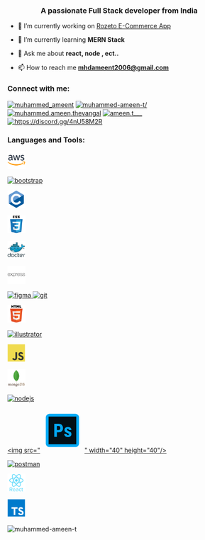 <h3 align="center">A passionate Full Stack developer from India</h3>

- 🔭 I’m currently working on [Rozeto E-Commerce App](https://github.com/Muhammed-Ameen-T/rozeto-ecommerce-app)

- 🌱 I’m currently learning **MERN Stack**

- 💬 Ask me about **react, node , ect..**

- 📫 How to reach me **mhdameent2006@gmail.com**

<h3 align="left">Connect with me:</h3>
<p align="left">
<a href="https://twitter.com/muhammed_ameent" target="blank"><img align="center" src="https://raw.githubusercontent.com/rahuldkjain/github-profile-readme-generator/master/src/images/icons/Social/twitter.svg" alt="muhammed_ameent" height="30" width="40" /></a>
<a href="https://linkedin.com/in/muhammed-ameen-t/" target="blank"><img align="center" src="https://raw.githubusercontent.com/rahuldkjain/github-profile-readme-generator/master/src/images/icons/Social/linked-in-alt.svg" alt="muhammed-ameen-t/" height="30" width="40" /></a>
<a href="https://fb.com/muhammed.ameen.thevangal" target="blank"><img align="center" src="https://raw.githubusercontent.com/rahuldkjain/github-profile-readme-generator/master/src/images/icons/Social/facebook.svg" alt="muhammed.ameen.thevangal" height="30" width="40" /></a>
<a href="https://instagram.com/ameen.t___" target="blank"><img align="center" src="https://raw.githubusercontent.com/rahuldkjain/github-profile-readme-generator/master/src/images/icons/Social/instagram.svg" alt="ameen.t___" height="30" width="40" /></a>
<a href="https://discord.gg/https://discord.gg/4nU58M2R" target="blank"><img align="center" src="https://raw.githubusercontent.com/rahuldkjain/github-profile-readme-generator/master/src/images/icons/Social/discord.svg" alt="https://discord.gg/4nU58M2R" height="30" width="40" /></a>
</p>

<h3 align="left">Languages and Tools:</h3>
<p align="left"> 
<a href="https://aws.amazon.com" target="_blank" rel="noreferrer"> <img src="https://raw.githubusercontent.com/devicons/devicon/master/icons/amazonwebservices/amazonwebservices-original-wordmark.svg" alt="aws" width="40" height="40"/> </a> 

<a href="https://getbootstrap.com" target="_blank" rel="noreferrer"> <img src="[https://www.flaticon.com/free-icon/bootstrap_5968672?term=bootstrap&page=1&position=1&origin=search&related_id=5968672](https://encrypted-tbn0.gstatic.com/images?q=tbn:ANd9GcSZyggfIXgL7LDWEU4pX50EP0QsTxIFVlEl4A&s)" alt="bootstrap" width="40" height="40"/> </a>

<a href="https://www.cprogramming.com/" target="_blank" rel="noreferrer"> <img src="https://raw.githubusercontent.com/devicons/devicon/master/icons/c/c-original.svg" alt="c" width="40" height="40"/> </a> 

<a href="https://www.w3schools.com/css/" target="_blank" rel="noreferrer"> <img src="https://raw.githubusercontent.com/devicons/devicon/master/icons/css3/css3-original-wordmark.svg" alt="css3" width="40" height="40"/> </a> 

<a href="https://www.docker.com/" target="_blank" rel="noreferrer"> <img src="https://raw.githubusercontent.com/devicons/devicon/master/icons/docker/docker-original-wordmark.svg" alt="docker" width="40" height="40"/> </a> 

<a href="https://expressjs.com" target="_blank" rel="noreferrer"> <img src="https://raw.githubusercontent.com/devicons/devicon/master/icons/express/express-original-wordmark.svg" alt="express" width="40" height="40"/> </a> 

<a href="https://www.figma.com/" target="_blank" rel="noreferrer"> <img src="https://www.vectorlogo.zone/logos/figma/figma-icon.svg" alt="figma" width="40" height="40"/> </a> <a href="https://git-scm.com/" target="_blank" rel="noreferrer"> <img src="https://www.vectorlogo.zone/logos/git-scm/git-scm-icon.svg" alt="git" width="40" height="40"/> </a> 

<a href="https://www.w3.org/html/" target="_blank" rel="noreferrer"> <img src="https://raw.githubusercontent.com/devicons/devicon/master/icons/html5/html5-original-wordmark.svg" alt="html5" width="40" height="40"/> </a> 

<a href="https://www.adobe.com/in/products/illustrator.html" target="_blank" rel="noreferrer"> <img src="https://www.vectorlogo.zone/logos/adobe_illustrator/adobe_illustrator-icon.svg" alt="illustrator" width="40" height="40"/> </a> 

<a href="https://developer.mozilla.org/en-US/docs/Web/JavaScript" target="_blank" rel="noreferrer"> <img src="https://raw.githubusercontent.com/devicons/devicon/master/icons/javascript/javascript-original.svg" alt="javascript" width="40" height="40"/> </a> 

<a href="https://www.mongodb.com/" target="_blank" rel="noreferrer"> <img src="https://raw.githubusercontent.com/devicons/devicon/master/icons/mongodb/mongodb-original-wordmark.svg" alt="mongodb" width="40" height="40"/> </a> 

<a href="https://nodejs.org" target="_blank" rel="noreferrer"> <img src="https://img.icons8.com/?size=64&id=2ZOaTclOqD4q&format=png" alt="nodejs" width="40" height="40"/> </a> 

<a href="https://www.photoshop.com/en" target="_blank" rel="noreferrer"> <img src="<svg xmlns="http://www.w3.org/2000/svg" x="0px" y="0px" width="100" height="100" viewBox="0 0 48 48">
<path fill="#03A9F4" d="M6,10c0-2.209,1.791-4,4-4h28c2.209,0,4,1.791,4,4v28c0,2.209-1.791,4-4,4H10c-2.209,0-4-1.791-4-4V10z"></path><path fill="#020F16" d="M20.016,19.174h-2.002v4.434h1.973c0.547,0,0.97-0.179,1.27-0.537s0.449-0.879,0.449-1.563c0-0.71-0.153-1.274-0.459-1.694S20.53,19.181,20.016,19.174z"></path><path fill="#020F16" d="M9,9v30h30V9H9z M23.365,24.789C22.539,25.597,21.393,26,19.928,26h-1.914v5h-2.871V16.781h4.844c1.406,0,2.528,0.437,3.364,1.309s1.255,2.005,1.255,3.398S24.192,23.981,23.365,24.789z M32.682,30.336c-0.709,0.573-1.641,0.859-2.793,0.859c-0.775,0-1.459-0.151-2.051-0.454s-1.057-0.725-1.392-1.265s-0.503-1.123-0.503-1.748h2.627c0.014,0.481,0.125,0.843,0.337,1.084s0.558,0.361,1.04,0.361c0.742,0,1.113-0.335,1.113-1.006c0-0.234-0.112-0.451-0.337-0.649S30,27.052,29.225,26.713c-1.139-0.462-1.922-0.94-2.349-1.436s-0.64-1.11-0.64-1.846c0-0.925,0.334-1.688,1.001-2.29s1.552-0.903,2.651-0.903c1.158,0,2.086,0.3,2.783,0.898s1.045,1.403,1.045,2.412h-2.764c0-0.859-0.357-1.289-1.074-1.289c-0.293,0-0.533,0.091-0.723,0.273s-0.283,0.437-0.283,0.762c0,0.234,0.104,0.441,0.313,0.62s0.699,0.435,1.475,0.767c1.127,0.417,1.922,0.881,2.388,1.392s0.698,1.174,0.698,1.987C33.746,29.005,33.391,29.763,32.682,30.336z"></path>
</svg>" width="40" height="40"/> </a> 

<a href="https://postman.com" target="_blank" rel="noreferrer"> <img src="https://www.vectorlogo.zone/logos/getpostman/getpostman-icon.svg" alt="postman" width="40" height="40"/> </a> 

<a href="https://reactjs.org/" target="_blank" rel="noreferrer"> <img src="https://raw.githubusercontent.com/devicons/devicon/master/icons/react/react-original-wordmark.svg" alt="react" width="40" height="40"/> </a> 

<a href="https://www.typescriptlang.org/" target="_blank" rel="noreferrer"> <img src="https://raw.githubusercontent.com/devicons/devicon/master/icons/typescript/typescript-original.svg" alt="typescript" width="40" height="40"/> </a> </p>

<p><img align="center" src="https://github-readme-stats.vercel.app/api/top-langs?username=muhammed-ameen-t&show_icons=true&locale=en&layout=compact" alt="muhammed-ameen-t" /></p>
